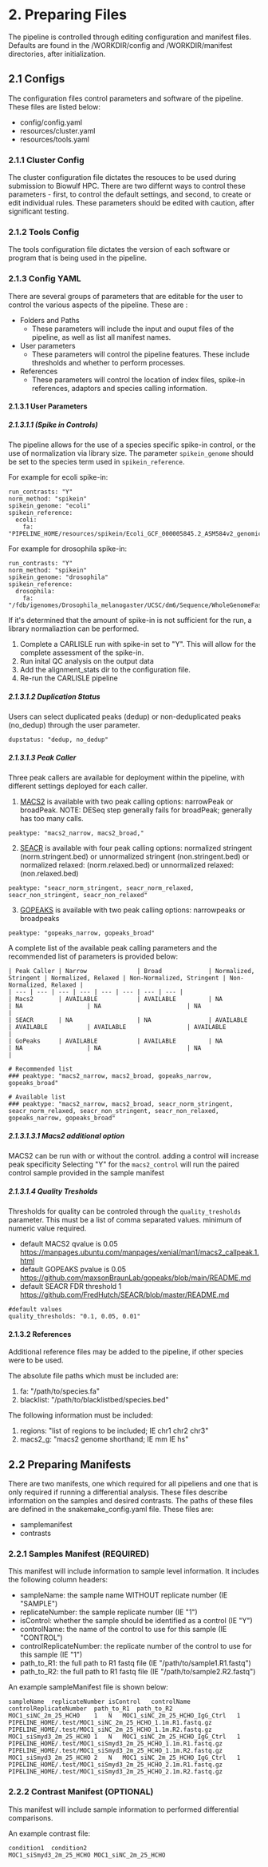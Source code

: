 # 2. Preparing Files
The pipeline is controlled through editing configuration and manifest files. Defaults are found in the /WORKDIR/config and /WORKDIR/manifest directories, after initialization.

## 2.1 Configs
The configuration files control parameters and software of the pipeline. These files are listed below:

- config/config.yaml
- resources/cluster.yaml
- resources/tools.yaml

### 2.1.1 Cluster Config
The cluster configuration file dictates the resouces to be used during submission to Biowulf HPC. There are two differnt ways to control these parameters - first, to control the default settings, and second, to create or edit individual rules. These parameters should be edited with caution, after significant testing.

### 2.1.2 Tools Config
The tools configuration file dictates the version of each software or program that is being used in the pipeline.

### 2.1.3 Config YAML
There are several groups of parameters that are editable for the user to control the various aspects of the pipeline. These are :

- Folders and Paths
    - These parameters will include the input and ouput files of the pipeline, as well as list all manifest names.
- User parameters
    - These parameters will control the pipeline features. These include thresholds and whether to perform processes.
- References
    - These parameters will control the location of index files, spike-in references, adaptors and species calling information.

#### 2.1.3.1 User Parameters 
##### 2.1.3.1.1 (Spike in Controls)
The pipeline allows for the use of a species specific spike-in control, or the use of normalization via library size. The parameter `spikein_genome` should be set to the species term used in `spikein_reference`.

For example for ecoli spike-in:
```
run_contrasts: "Y"
norm_method: "spikein"
spikein_genome: "ecoli"
spikein_reference:
  ecoli:
    fa: "PIPELINE_HOME/resources/spikein/Ecoli_GCF_000005845.2_ASM584v2_genomic.fna"

```

For example for drosophila spike-in:
```
run_contrasts: "Y"
norm_method: "spikein"
spikein_genome: "drosophila"
spikein_reference:
  drosophila:
    fa: "/fdb/igenomes/Drosophila_melanogaster/UCSC/dm6/Sequence/WholeGenomeFasta/genome.fa"

```

If it's determined that the amount of spike-in is not sufficient for the run, a library normaliaztion can be performed.
1. Complete a CARLISLE run with spike-in set to "Y". This will allow for the complete assessment of the spike-in.
2. Run inital QC analysis on the output data
3. Add the alignment_stats dir to the configuration file.
4. Re-run the CARLISLE pipeline 

##### 2.1.3.1.2 Duplication Status
Users can select duplicated peaks (dedup) or non-deduplicated peaks (no_dedup) through the user parameter.
```
dupstatus: "dedup, no_dedup" 
```

##### 2.1.3.1.3 Peak Caller
Three peak callers are available for deployment within the pipeline, with different settings deployed for each caller.

1. [MACS2](https://github.com/macs3-project/MACS) is available with two peak calling options: narrowPeak or broadPeak. NOTE: DESeq step generally fails for broadPeak; generally has too many calls.
```
peaktype: "macs2_narrow, macs2_broad,"
```
2. [SEACR](https://github.com/FredHutch/SEACR) is available with four peak calling options: normalized stringent (norm.stringent.bed) or unnormalized stringent (non.stringent.bed) or normalized relaxed: (norm.relaxed.bed) or unnormalized relaxed: (non.relaxed.bed)
```
peaktype: "seacr_norm_stringent, seacr_norm_relaxed, seacr_non_stringent, seacr_non_relaxed"
```
3. [GOPEAKS](https://github.com/maxsonBraunLab/gopeaks) is available with two peak calling options: narrowpeaks or broadpeaks
```
peaktype: "gopeaks_narrow, gopeaks_broad"
```
A complete list of the available peak calling parameters and the recommended list of parameters is provided below:

```
| Peak Caller | Narrow              | Broad             | Normalized, Stringent | Normalized, Relaxed | Non-Normalized, Stringent | Non-Normalized, Relaxed |
| --- | --- | --- | --- | --- | --- | --- | --- |
| Macs2       | AVAILABLE           | AVAILABLE         | NA                    | NA                  | NA                        | NA                      |
| SEACR       | NA                  | NA                | AVAILABLE             | AVAILABLE           | AVAILABLE                 | AVAILABLE               |
| GoPeaks     | AVAILABLE           | AVAILABLE         | NA                    | NA                  | NA                        | NA                      |

# Recommended list
### peaktype: "macs2_narrow, macs2_broad, gopeaks_narrow, gopeaks_broad"

# Available list
### peaktype: "macs2_narrow, macs2_broad, seacr_norm_stringent, seacr_norm_relaxed, seacr_non_stringent, seacr_non_relaxed, gopeaks_narrow, gopeaks_broad"
```

##### 2.1.3.1.3.1 Macs2 additional option
MACS2 can be run with or without the control. adding a control will increase peak specificity
Selecting "Y" for the `macs2_control` will run the paired control sample provided in the sample manifest

##### 2.1.3.1.4 Quality Tresholds
Thresholds for quality can be controled through the `quality_tresholds` parameter. This must be a list of comma separated values. minimum of numeric value required.
- default MACS2 qvalue is 0.05 https://manpages.ubuntu.com/manpages/xenial/man1/macs2_callpeak.1.html
- default GOPEAKS pvalue is 0.05 https://github.com/maxsonBraunLab/gopeaks/blob/main/README.md
- default SEACR FDR threshold 1 https://github.com/FredHutch/SEACR/blob/master/README.md
```
#default values
quality_thresholds: "0.1, 0.05, 0.01"
```

#### 2.1.3.2 References
Additional reference files may be added to the pipeline, if other species were to be used. 

The absolute file paths which must be included are:
1. fa: "/path/to/species.fa"
2. blacklist: "/path/to/blacklistbed/species.bed"

The following information must be included:
1. regions: "list of regions to be included; IE chr1 chr2 chr3"
2.  macs2_g: "macs2 genome shorthand; IE mm IE hs"

## 2.2 Preparing Manifests
There are two manifests, one which required for all pipeliens and one that is only required if running a differential analysis. These files describe information on the samples and desired contrasts. The paths of these files are defined in the snakemake_config.yaml file. These files are:

- samplemanifest
- contrasts

### 2.2.1 Samples Manifest (REQUIRED)
This manifest will include information to sample level information. It includes the following column headers:

- sampleName: the sample name WITHOUT replicate number (IE "SAMPLE")
- replicateNumber: the sample replicate number (IE "1")
- isControl: whether the sample should be identified as a control (IE "Y")
- controlName: the name of the control to use for this sample (IE "CONTROL")
- controlReplicateNumber: the replicate number of the control to use for this sample (IE "1")
- path_to_R1: the full path to R1 fastq file (IE "/path/to/sample1.R1.fastq")
- path_to_R2: the full path to R1 fastq file (IE "/path/to/sample2.R2.fastq")

An example sampleManifest file is shown below:

```
sampleName	replicateNumber	isControl	controlName	controlReplicateNumber	path_to_R1	path_to_R2
MOC1_siNC_2m_25_HCHO	1	N	MOC1_siNC_2m_25_HCHO_IgG_Ctrl	1	PIPELINE_HOME/.test/MOC1_siNC_2m_25_HCHO_1.1m.R1.fastq.gz	PIPELINE_HOME/.test/MOC1_siNC_2m_25_HCHO_1.1m.R2.fastq.gz
MOC1_siSmyd3_2m_25_HCHO	1	N	MOC1_siNC_2m_25_HCHO_IgG_Ctrl	1	PIPELINE_HOME/.test/MOC1_siSmyd3_2m_25_HCHO_1.1m.R1.fastq.gz	PIPELINE_HOME/.test/MOC1_siSmyd3_2m_25_HCHO_1.1m.R2.fastq.gz
MOC1_siSmyd3_2m_25_HCHO	2	N	MOC1_siNC_2m_25_HCHO_IgG_Ctrl	1	PIPELINE_HOME/.test/MOC1_siSmyd3_2m_25_HCHO_2.1m.R1.fastq.gz	PIPELINE_HOME/.test/MOC1_siSmyd3_2m_25_HCHO_2.1m.R2.fastq.gz
```

### 2.2.2 Contrast Manifest (OPTIONAL)
This manifest will include sample information to performed differential comparisons.

An example contrast file:
```
condition1	condition2
MOC1_siSmyd3_2m_25_HCHO	MOC1_siNC_2m_25_HCHO
```